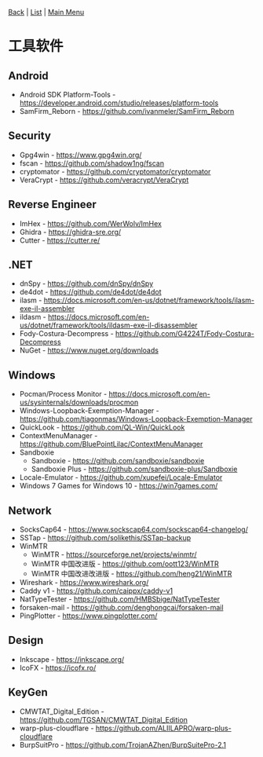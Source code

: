 [Back](README.md) | [List](README.md) | [Main Menu](../README.md)

# 工具软件

## Android
- Android SDK Platform-Tools - <https://developer.android.com/studio/releases/platform-tools>
- SamFirm_Reborn - <https://github.com/ivanmeler/SamFirm_Reborn>

## Security

- Gpg4win - <https://www.gpg4win.org/>
- fscan - <https://github.com/shadow1ng/fscan>
- cryptomator - <https://github.com/cryptomator/cryptomator>
- VeraCrypt - <https://github.com/veracrypt/VeraCrypt>

## Reverse Engineer

  - ImHex - <https://github.com/WerWolv/ImHex>
  - Ghidra - <https://ghidra-sre.org/>
  - Cutter - <https://cutter.re/>
## .NET

- dnSpy - <https://github.com/dnSpy/dnSpy>
- de4dot - <https://github.com/de4dot/de4dot>
- ilasm - <https://docs.microsoft.com/en-us/dotnet/framework/tools/ilasm-exe-il-assembler>
- ildasm - <https://docs.microsoft.com/en-us/dotnet/framework/tools/ildasm-exe-il-disassembler>
- Fody-Costura-Decompress - <https://github.com/G4224T/Fody-Costura-Decompress>
- NuGet - <https://www.nuget.org/downloads>

## Windows

- Pocman/Process Monitor - <https://docs.microsoft.com/en-us/sysinternals/downloads/procmon>
- Windows-Loopback-Exemption-Manager - <https://github.com/tiagonmas/Windows-Loopback-Exemption-Manager>
- QuickLook - <https://github.com/QL-Win/QuickLook>
- ContextMenuManager - <https://github.com/BluePointLilac/ContextMenuManager>
- Sandboxie
  - Sandboxie - <https://github.com/sandboxie/sandboxie>
  - Sandboxie Plus - <https://github.com/sandboxie-plus/Sandboxie>
- Locale-Emulator - <https://github.com/xupefei/Locale-Emulator>
- Windows 7 Games for Windows 10 - <https://win7games.com/>

## Network

- SocksCap64 - <https://www.sockscap64.com/sockscap64-changelog/>
- SSTap - <https://github.com/solikethis/SSTap-backup>
- WinMTR
  - WinMTR - <https://sourceforge.net/projects/winmtr/>
  - WinMTR 中国改进版 - <https://github.com/oott123/WinMTR>
  - WinMTR 中国改进改进版 - <https://github.com/heng21/WinMTR>
- Wireshark - <https://www.wireshark.org/>
- Caddy v1 - <https://github.com/caippx/caddy-v1>
- NatTypeTester - <https://github.com/HMBSbige/NatTypeTester>
- forsaken-mail - <https://github.com/denghongcai/forsaken-mail>
- PingPlotter - <https://www.pingplotter.com/>

## Design

- Inkscape - <https://inkscape.org/>
- IcoFX - <https://icofx.ro/>

## KeyGen

- CMWTAT_Digital_Edition - <https://github.com/TGSAN/CMWTAT_Digital_Edition>
- warp-plus-cloudflare - <https://github.com/ALIILAPRO/warp-plus-cloudflare>
- BurpSuitPro - <https://github.com/TrojanAZhen/BurpSuitePro-2.1>


